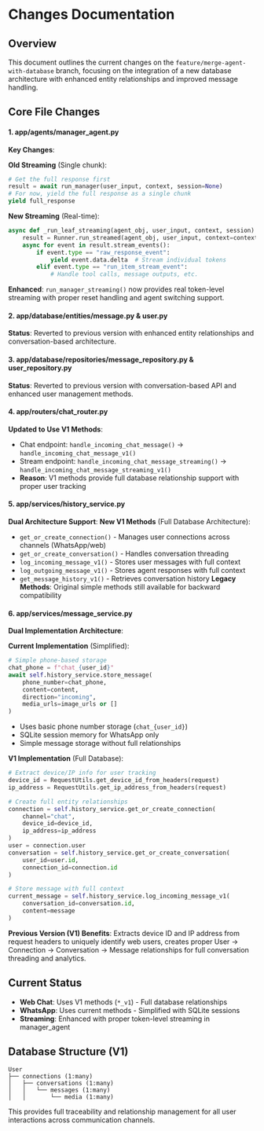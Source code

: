 # Changes Documentation

## Overview
This document outlines the current changes on the `feature/merge-agent-with-database` branch, focusing on the integration of a new database architecture with enhanced entity relationships and improved message handling.

## Core File Changes

#### 1. **app/agents/manager_agent.py**
**Key Changes**:

**Old Streaming** (Single chunk):
```python
# Get the full response first
result = await run_manager(user_input, context, session=None)
# For now, yield the full response as a single chunk
yield full_response
```

**New Streaming** (Real-time):
```python
async def _run_leaf_streaming(agent_obj, user_input, context, session):
    result = Runner.run_streamed(agent_obj, user_input, context=context, session=session)
    async for event in result.stream_events():
        if event.type == "raw_response_event":
            yield event.data.delta  # Stream individual tokens
        elif event.type == "run_item_stream_event":
            # Handle tool calls, message outputs, etc.
```

**Enhanced**: `run_manager_streaming()` now provides real token-level streaming with proper reset handling and agent switching support.

#### 2. **app/database/entities/message.py & user.py**
**Status**: Reverted to previous version with enhanced entity relationships and conversation-based architecture.

#### 3. **app/database/repositories/message_repository.py & user_repository.py** 
**Status**: Reverted to previous version with conversation-based API and enhanced user management methods.

#### 4. **app/routers/chat_router.py**
**Updated to Use V1 Methods**:
- Chat endpoint: `handle_incoming_chat_message()` → `handle_incoming_chat_message_v1()`
- Stream endpoint: `handle_incoming_chat_message_streaming()` → `handle_incoming_chat_message_streaming_v1()`
- **Reason**: V1 methods provide full database relationship support with proper user tracking

#### 5. **app/services/history_service.py**
**Dual Architecture Support**:
**New V1 Methods** (Full Database Architecture):
- `get_or_create_connection()` - Manages user connections across channels (WhatsApp/web)
- `get_or_create_conversation()` - Handles conversation threading
- `log_incoming_message_v1()` - Stores user messages with full context
- `log_outgoing_message_v1()` - Stores agent responses with full context
- `get_message_history_v1()` - Retrieves conversation history
**Legacy Methods**: Original simple methods still available for backward compatibility

#### 6. **app/services/message_service.py**
**Dual Implementation Architecture**:

**Current Implementation** (Simplified):
```python
# Simple phone-based storage
chat_phone = f"chat_{user_id}"
await self.history_service.store_message(
    phone_number=chat_phone,
    content=content,
    direction="incoming",
    media_urls=image_urls or []
)
```
- Uses basic phone number storage (`chat_{user_id}`)
- SQLite session memory for WhatsApp only
- Simple message storage without full relationships

**V1 Implementation** (Full Database):
```python
# Extract device/IP info for user tracking
device_id = RequestUtils.get_device_id_from_headers(request)
ip_address = RequestUtils.get_ip_address_from_headers(request)

# Create full entity relationships
connection = self.history_service.get_or_create_connection(
    channel="chat",
    device_id=device_id,
    ip_address=ip_address
)
user = connection.user
conversation = self.history_service.get_or_create_conversation(
    user_id=user.id,
    connection_id=connection.id
)

# Store message with full context
current_message = self.history_service.log_incoming_message_v1(
    conversation_id=conversation.id,
    content=message
)
```
**Previous Version (V1) Benefits**: Extracts device ID and IP address from request headers to uniquely identify web users, creates proper User → Connection → Conversation → Message relationships for full conversation threading and analytics.

## Current Status

- **Web Chat**: Uses V1 methods (`*_v1`) - Full database relationships
- **WhatsApp**: Uses current methods - Simplified with SQLite sessions  
- **Streaming**: Enhanced with proper token-level streaming in manager_agent

## Database Structure (V1)

```
User
├── connections (1:many)
│   ├── conversations (1:many)
│   │   └── messages (1:many)
│   │       └── media (1:many)
```

This provides full traceability and relationship management for all user interactions across communication channels.
